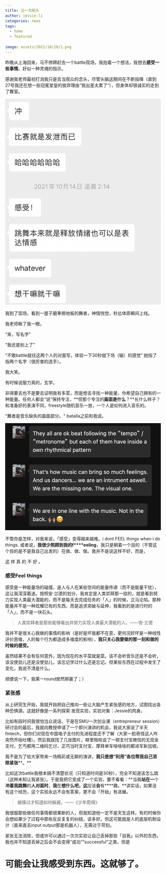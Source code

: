 ```yaml
---
title: 记一次掰头
author: jessie-li
categories: news
tags:
  - home
  - featured
 
image: assets/2021/10/28/1.png
---
```

昨晚从上海回来，马不停蹄赶去一个battle现场，我抱着一个想法，我想去**感受一些事情**。好似一种灵魂的指示。

感谢我老师最初打消我只是去当观众的念头，尽管头脑这期间在不断投降（直到27号我还在想一些冠冕堂皇的放弃理由“我出差太累了”），但身体却很诚实的走到了舞室。
<div align=center><img src="/assets/2021/10/28/2.png"/></div>

我到了现场，看到一屋子磨拳擦地板的舞者，神情恍惚，秒怂体质瞬间上线。

我老师瞅了我一眼。

“来，写名字”

“我还是别上了”

“不敢battle就往这两个人的对面写，体验一下30秒就下场（输）的感觉” 她指了指两个名字（很厉害的选手）。

我大笑。

有时候说服力真的，玄学。

非得要去也不是要去证明我有多菜，而是想去寻找一种能量，你希望自己拥有的一种能量。任何人都会“说”保持专注，**但那个专注的****画面是什么****？**长什么样子？和准备好的表演不同，freestyle随机音乐一放，一个人是如何进入音乐的。

"舞者是音乐缺失的画面部分。" batalla之前和我说。
<div align=center><img src="/assets/2021/10/28/3.png"/></div>

不管你是怎样，对我来说，「感受」变得越来越难。i dont FEEL things when i do things. 或者说，**我很少照顾到我的f****eeling**，我只是朝着一个目的（不管这个目的是不是我自己出发的）在做、做、做。我并不是说这样不好，而是，

这 样 真 的 不 好 。


### 感受Feel things

感受是一种能量场的碰撞，是人与人在某些空间的能量传递（而不是能量干扰），这让我深深着迷。按照安·兰德的划分，我肯定是人类崇拜那一挂的，就是看到努力实现人类最大潜能的，而不是每天去完成任务的「人」的时候，立马沦陷。那种能量并不是一种炫耀已有的东西，而是追求突破与延伸，我看到的是进行时的「人」，而不是一块石头。

>人类崇拜者是那些能够看出并努力实现人类最大潜能的人。——安·兰德

我并不是很关心我做的事情的影响（是好是坏我都不在意，更何况好坏是一种线性评价思维，人的每个行为都造成多维度的影响），**我只关心我要做的那一刻和做的时候的感受。**

虽然结果不会有任何意外，因为现在的水平菜就是菜。该不会听音乐还是不会听，该没使劲儿还是没使劲儿，该忘记学过什么还是忘记。但某些东西在过程中发生了变化，我说不清是什么。

顺便说一下，我第一round居然掰赢了；）

### 紧张感

从上研究生开始，我就开始把自己推向一些让大脑产生紧张感的地方，试图找出各种恐惧源。这就好像是一系列探索·发现实验，实验对象：Jessie的肉身。

比如有段时间我很怕当众说话，于是在SMU一次创业课（entrepreneur session）研讨会的最后，我就向教授申请了一个即兴演讲的机会，我说大家说了半天fintech，但你们对现在中国电子支付的先进程度还不了解（大家一脸奇怪这人咋突然开始吐槽）。然后我就找了几张图片，噼里啪啦说了一顿支付宝微信的无现金支付，乞丐都用二维码乞讨，正巧当时支付宝、摩拜单车啥啥啥的都进军新加坡。

我不是为了给大家带来一场精彩或无聊的演讲，**我只是想“利用”各位帮我****自己****消除紧张****。**

比如这次battle我根本搞不清楚状况（只知道时间是30秒），完全不知道该怎么跳（这种未知让我紧张）。于是我把它变成了一个实验，要不看看：**当我****站在一****个****冲着我跳舞****的****人对面时****，****我****在****想什么吧，这****应该****会****有****趣。**讲实话，如果没有这个经历，这个实验永远不会有答案，更不会「开始」有进展。

>被揍过才知道如何躲避。——《少年菀得》

我很服那些做任何事情都很果断的人，但我知道他一定不是天生这样。有的时候你会想如果少了过程中那些反反复复的纠结，该多好。但这可能就是人的底层机制设计（直来直去input output那是机器人），无需过于苛刻。

紧张无法消除，但或许可以通过一次次实验让自己丢掉那些「自我」以外的东西，我也并不知道丢掉之后会不会变得“成功”“successful”之类，但是

# 可能会让我感受到东西。这就够了。

